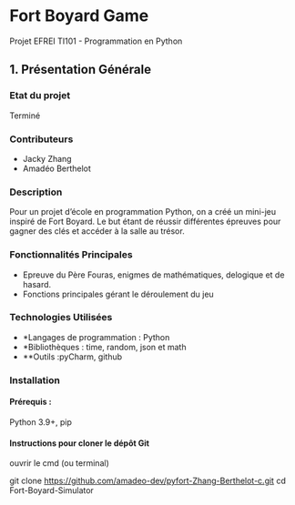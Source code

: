 # Fort Boyard Game
Projet EFREI TI101 - Programmation en Python

## 1. Présentation Générale

### Etat du projet
Terminé

### Contributeurs
- Jacky Zhang
- Amadéo Berthelot

### Description
Pour un projet d’école en programmation Python, on a créé un mini-jeu inspiré de Fort Boyard. Le but étant de réussir différentes épreuves pour gagner des clés et accéder à la salle au trésor.

### Fonctionnalités Principales
- Epreuve du Père Fouras, enigmes de mathématiques, delogique et de hasard.
- Fonctions principales gérant le déroulement du jeu


### Technologies Utilisées
- *Langages de programmation : Python 
- *Bibliothèques : time, random, json et math
- **Outils :pyCharm, github

### Installation

#### Prérequis :
Python 3.9+, pip 

#### Instructions pour cloner le dépôt Git
ouvrir le cmd (ou terminal)

git clone https://github.com/amadeo-dev/pyfort-Zhang-Berthelot-c.git
cd Fort-Boyard-Simulator
